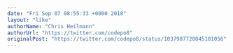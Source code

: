 ```yaml
---
date: "Fri Sep 07 08:55:33 +0000 2018"
layout: "like"
authorName: "Chris Heilmann"
authorUrl: "https://twitter.com/codepo8"
originalPost: "https://twitter.com/codepo8/status/1037987728045101056"
---
```


